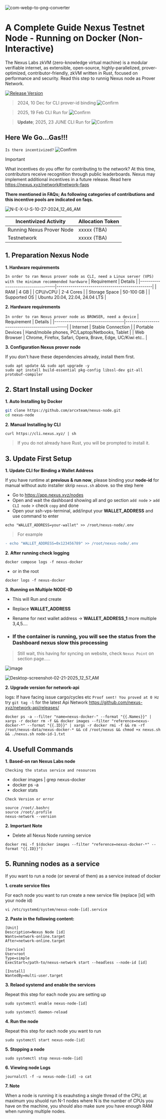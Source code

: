 ![com-webp-to-png-converter](https://github.com/user-attachments/assets/0fb7877d-8638-49a3-8a3f-670f9de617d9)

# A Complete Guide Nexus Testnet Node - Running on Docker (Non-Interactive)

The Nexus Labs zkVM (zero-knowledge virtual machine) is a modular verifiable internet, as extensible, open-source, highly-parallelized, prover-optimized, contributor-friendly, zkVM written in Rust, focused on performance and security. Read this step to runnig Nexus node as Prover Network.

[![Release Version](https://img.shields.io/github/v/release/nexus-xyz/nexus-cli.svg)](https://github.com/nexus-xyz/nexus-cli/releases)

> 2024, 10 Dec for CLI prover-id binding ![Confirm](https://img.shields.io/badge/Testnet_1-END_-red)

> 2025, 19 Feb CLI Run for ![Confirm](https://img.shields.io/badge/Testnet_2-END_-red)

> **Update**; 2025, 23 JUNE CLI Run for ![Confirm](https://img.shields.io/badge/Testnet_3-ONGOING_-brightgreen)

## Here We Go...Gas!!!
`Is there incentivized?` ![Confirm](https://img.shields.io/badge/Confirm-yes-brightgreen)

> [!IMPORTANT]
> What incentives do you offer for contributing to the network? At this time, contributors receive recognition through public leaderboards. Nexus may implement additional incentives in a future release. Read here https://nexus.xyz/network#network-faqs

**There mentioned in FAQs; As following categories of contributions and this incentive pools are indicated on faqs.**

![N-E-X-U-S-10-27-2024_12_46_AM](https://github.com/user-attachments/assets/8f195829-249f-4528-862d-e94bcb55d4df)

| Incentivized Activity             | Allocation Token |
|-----------------------------------|---------------|
| Running Nexus Prover Node         | xxxxx (TBA) |
| Testnetwork                       | xxxxx (TBA) |

## 1. Preparation Nexus Node
**1. Hardware requirements** 

`In order to ran Nexus prover node as CLI, need a Linux server (VPS) with the minimum recommended hardware`
| Requirement                      | Details                                          |
|-----------------------------------|------------------------------------------------|
| RAM                               | 4 GB                                            |
| CPU/vCPU                          | 2-4 Cores                                        |
| Storage Space                     | 50-100 GB                                      |
| Supported OS                      | Ubuntu 20.04, 22.04, 24.04 LTS                 |

**2. Hardware requirements**

`In order to ran Nexus prover node as BROWSER, need a device`
| Requirement                      | Details                                         |
|-----------------------------------|------------------------------------------------|
| Internet                          | Stable Connection                            |
| Portable Devices                  | Hand/mobile phones, PC/Laptop/Netbooks, Tablet | 
| Web Browser                       | Chrome, Firefox, Safari, Opera, Brave, Edge, UC/Kiwi etc.. |

**3. Configuration Nexus prover node**

If you don't have these dependencies already, install them first.

```
sudo apt update && sudo apt upgrade -y 
sudo apt install build-essential pkg-config libssl-dev git-all protobuf-compiler
```
## 2. Start Install using Docker

**1. Auto Installing by Docker**

```bash
git clone https://github.com/arcxteam/nexus-node.git
cd nexus-node
```

**2. Manual Installing by CLI**

```
curl https://cli.nexus.xyz/ | sh
```

> If you do not already have Rust, you will be prompted to install it.

## 3. Update First Setup 

**1. Update CLI for Binding a Wallet Address**

If you have runtime at **previous & run now**, please binding your **node-id** for manual without auto installer skrip `nexus.sh` above. so the step here

- Go to https://app.nexus.xyz/nodes
- Open and wait the dashboard showing all and go section `add node` > `add CLI node` > check `copy` and done
- Open your ssh-vps-terminal, add/input your **WALLET_ADDRESS** and use command to enter
```
echo "WALLET_ADDRESS=your-wallet" >> /root/nexus-node/.env
```
> For example 
```diff
- echo "WALLET_ADDRESS=0x123456789" >> /root/nexus-node/.env
```

**2. After running check logging**

```
docker compose logs -f nexus-docker
```
- or in the root
```
docker logs -f nexus-docker
```

**3. Running on Multiple NODE-ID**

- This will Run and create
- Replace **WALLET_ADDRESS**
- Rename for next wallet address -> **WALLET_ADDRESS_1** more multiple 3,4,5....

- ### If the container is running, you will see the status from the Dashboard nexus slow this processing

> Still wait, this having for syncing on website, check `Nexus Point` on section page.....

![image](https://github.com/user-attachments/assets/a2d5e515-df98-4701-93aa-5df3ceb26c57)

![Desktop-screenshot-02-21-2025_12_57_AM](https://github.com/user-attachments/assets/ea0abe49-3f66-4c98-8d30-20443ca0cef3)

**2. Upgrade version for network-api**

logs: If have facing issue cargo/cycles etc `Proof sent! You proved at 0 Hz` try `git tag -l` for the latest Api Network https://github.com/nexus-xyz/network-api/releases/

```
docker ps -a --filter "name=nexus-docker-" --format "{{.Names}}" | xargs -r docker rm -f && docker images --filter "reference=nexus-docker-*" --format "{{.ID}}" | xargs -r docker rmi -f && rm -rf /root/nexus-data/nexus-docker-* && cd /root/nexus && chmod +x nexus.sh && ./nexus.sh node-id-1.txt
```

## 4. Usefull Commands

**1. Based-on ran Nexus Labs node**


`Checking the status service and resources`

- docker images | grep nexus-docker
- docker ps -a
- docker stats

`Check Version or error`

```
source /root/.bashrc
source /root/.profile
nexus-network --version
```
**2. Important Note** 

- Delete all Nexus Node running service

```
docker rmi -f $(docker images --filter "reference=nexus-docker-*" --format "{{.ID}}")
```

## 5. Running nodes as a service
If you want to run a node (or several of them) as a service instead of docker

**1. create service files**

For each node you want to run create a new service file (replace [id] with your node id)

```
vi /etc/systemd/system/nexus-node-[id].service
```

**2. Paste in the following content:**

```
[Unit]
Description=Nexus Node [id]
Wants=network-online.target
After=network-online.target

[Service]
User=root
Type=simple
ExecStart=/path-to/nexus-network start --headless --node-id [id]

[Install]
WantedBy=multi-user.target
```

**3. Relaod systemd and enable the services**

Repeat this step for each node you are setting up
```
sudo systemctl enable nexus-node-[id]
```
```
sudo systemctl daemon-reload
```

**4. Run the node**

Repeat this step for each node you want to run
```
sudo systemctl start nexus-node-[id]
```

**5. Stopping a node**
```
sudo systemctl stop nexus-node-[id]
```

**6. Viewing node Logs**
```
journalctl -f -u nexus-node-[id] -o cat
```


**7. Note**

When a node is running it is exauhsting a single thread of the CPU, at maximum you shuold run N-1 nodes where N is the number of CPUs you have on the machine, you should also make sure you have enough RAM when running multiple nodes.
